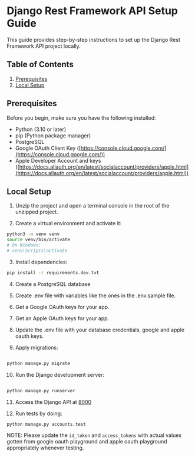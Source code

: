 # Django Rest Framework API Setup Guide

This guide provides step-by-step instructions to set up the Django Rest Framework API project locally. 

## Table of Contents

1. [Prerequisites](#prerequisites)
2. [Local Setup](#local-setup)

## Prerequisites

Before you begin, make sure you have the following installed:

- Python (3.10 or later)
- pip (Python package manager)
- PostgreSQL
- Google OAuth Client Key ([https://console.cloud.google.com/](https://console.cloud.google.com/))
- Apple Developer Account and keys ([https://docs.allauth.org/en/latest/socialaccount/providers/apple.html](https://docs.allauth.org/en/latest/socialaccount/providers/apple.html))

## Local Setup

1. Unzip the project and open a terminal console in the root of the unzipped project.

2. Create a virtual environment and activate it:

```bash
python3 -m venv venv
source venv/bin/activate  
# On Windows: 
# venv\Scripts\activate
```

3. Install dependencies:

```bash
pip install -r requirements.dev.txt
```

4. Create a PostgreSQL database

5. Create .env file with variables like the ones in the .env.sample file.

6. Get a Google OAuth keys for your app.

7. Get an Apple OAuth keys for your app.

8. Update the .env file with your database credentials, google and apple oauth keys.


9. Apply migrations:

```bash

python manage.py migrate
```

10. Run the Django development server:

```bash

python manage.py runserver
```

11. Access the Django API at [8000](http://localhost:8000)

12. Run tests by doing:
```bash
python manage.py accounts.test
```
NOTE: Please update the `id_token` and `access_tokens` with actual values gotten from google oauth playground and apple oauth playground appropriately whenever testing.